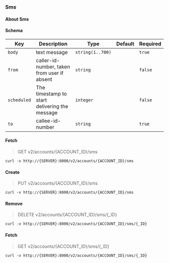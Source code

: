 ### Sms

#### About Sms

#### Schema

Key | Description | Type | Default | Required
--- | ----------- | ---- | ------- | --------
`body` | text message | `string(1..700)` |   | `true`
`from` | caller-id-number, taken from user if absent | `string` |   | `false`
`scheduled` | The timestamp to start delivering the message | `integer` |   | `false`
`to` | callee-id-number | `string` |   | `true`


#### Fetch

> GET v2/accounts/{ACCOUNT_ID}/sms

```curl
curl -v http://{SERVER}:8000/v2/accounts/{ACCOUNT_ID}/sms
```

#### Create

> PUT v2/accounts/{ACCOUNT_ID}/sms

```curl
curl -v http://{SERVER}:8000/v2/accounts/{ACCOUNT_ID}/sms
```

#### Remove

> DELETE v2/accounts/{ACCOUNT_ID}/sms/{_ID}

```curl
curl -v http://{SERVER}:8000/v2/accounts/{ACCOUNT_ID}/sms/{_ID}
```

#### Fetch

> GET v2/accounts/{ACCOUNT_ID}/sms/{_ID}

```curl
curl -v http://{SERVER}:8000/v2/accounts/{ACCOUNT_ID}/sms/{_ID}
```

